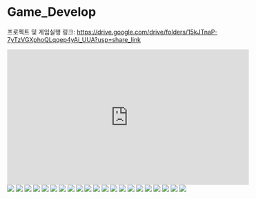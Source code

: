 # Game_Develop

프로젝트 및 게임실행 링크: https://drive.google.com/drive/folders/15kJTnaP-7yTzVGXphoQLqqep4yAi_UUA?usp=share_link
 
 <iframe width="560" height="315" src="https://www.youtube.com/embed/pHRYOATDlbM" title="YouTube video player" frameborder="0" allow="accelerometer; autoplay; clipboard-write; encrypted-media; gyroscope; picture-in-picture" allowfullscreen></iframe>
 
<img src="./images/image (1).png">
<img src="./images/image (2).png">
<img src="./images/image (3).png">
<img src="./images/image (4).png">
<img src="./images/image (5).png">
<img src="./images/image (6).png">
<img src="./images/image (7).png">
<img src="./images/image (8).png">
<img src="./images/image (9).png">
<img src="./images/image (10).png">
<img src="./images/image (11).png">
<img src="./images/image (12).png">
<img src="./images/image (13).png">
<img src="./images/image (14).png">
<img src="./images/image (15).png">
<img src="./images/image (16).png">
<img src="./images/image (17).png">
<img src="./images/image (18).png">
<img src="./images/image (19).png">
<img src="./images/image (20).png">
<img src="./images/image (21).png">
